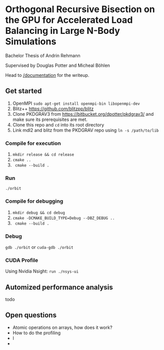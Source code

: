 # Orthogonal Recursive Bisection on the GPU for Accelerated Load Balancing in Large N-Body Simulations

Bachelor Thesis of Andrin Rehmann

Supervised by Douglas Potter and Micheal Böhlen

Head to [/documentation](https://github.com/andrinr/gpu-load-balance/tree/main/documentation) for the writeup.

## Get started

1. OpenMPI ``sudo apt-get install openmpi-bin libopenmpi-dev``
2. Blitz++ https://github.com/blitzpp/blitz
3. Clone PKDGRAV3 from https://bitbucket.org/dpotter/pkdgrav3/ and make sure its prerequisites are met.
4. Clone this repo and ``cd`` into its root directory
5. Link mdl2 and blitz from the PKDGRAV repo using ``ln -s /path/to/lib``

### Compile for execution
1. ``mkdir release && cd release``
3. ``cmake ..``
4. `` cmake --build .``

### Run
``./orbit``

### Compile for debugging
1. ``mkdir debug && cd debug``
2. ``cmake -DCMAKE_BUILD_TYPE=Debug --DBZ_DEBUG ..``
3. `` cmake --build .``


### Debug
``gdb ./orbit``
or
``cuda-gdb ./orbit``

### CUDA Profile

Using Nvidia Nsight: 
```run ./nsys-ui```


## Automized performance analysis

todo

## Open questions
- Atomic operations on arrays, how does it work?
- How to do the profiling
- l
- 